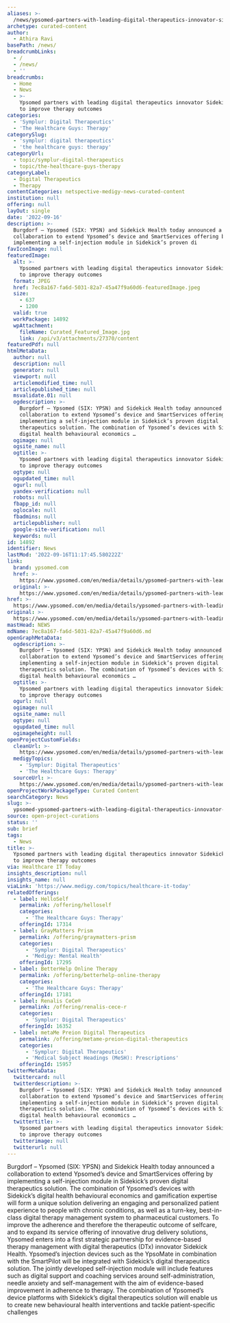 ```yaml
---
aliases: >-
  /news/ypsomed-partners-with-leading-digital-therapeutics-innovator-sidekick-health-to-improve-therapy-outcomes
archetype: curated-content
author:
  - Athira Ravi
basePath: /news/
breadcrumbLinks:
  - /
  - /news/
  - ''
breadcrumbs:
  - Home
  - News
  - >-
    Ypsomed partners with leading digital therapeutics innovator Sidekick Health
    to improve therapy outcomes
categories:
  - 'Symplur: Digital Therapeutics'
  - 'The Healthcare Guys: Therapy'
categorySlug:
  - 'symplur: digital therapeutics'
  - 'the healthcare guys: therapy'
categoryUrl:
  - topic/symplur-digital-therapeutics
  - topic/the-healthcare-guys-therapy
categoryLabel:
  - Digital Therapeutics
  - Therapy
contentCategories: netspective-medigy-news-curated-content
institution: null
offering: null
layOut: single
date: '2022-09-16'
description: >-
  Burgdorf – Ypsomed (SIX: YPSN) and Sidekick Health today announced a
  collaboration to extend Ypsomed’s device and SmartServices offering by
  implementing a self-injection module in Sidekick’s proven di
favIconImage: null
featuredImage:
  alt: >-
    Ypsomed partners with leading digital therapeutics innovator Sidekick Health
    to improve therapy outcomes
  format: JPEG
  href: 7ec8a167-fa6d-5031-82a7-45a47f9a60d6-featuredImage.jpeg
  size:
    - 637
    - 1200
  valid: true
  workPackage: 14892
  wpAttachment:
    fileName: Curated_Featured_Image.jpg
    link: /api/v3/attachments/27370/content
featuredPdf: null
htmlMetaData:
  author: null
  description: null
  generator: null
  viewport: null
  articlemodified_time: null
  articlepublished_time: null
  msvalidate.01: null
  ogdescription: >-
    Burgdorf – Ypsomed (SIX: YPSN) and Sidekick Health today announced a
    collaboration to extend Ypsomed’s device and SmartServices offering by
    implementing a self-injection module in Sidekick’s proven digital
    therapeutics solution. The combination of Ypsomed’s devices with Sidekick’s
    digital health behavioural economics …
  ogimage: null
  ogsite_name: null
  ogtitle: >-
    Ypsomed partners with leading digital therapeutics innovator Sidekick Health
    to improve therapy outcomes
  ogtype: null
  ogupdated_time: null
  ogurl: null
  yandex-verification: null
  robots: null
  fbapp_id: null
  oglocale: null
  fbadmins: null
  articlepublisher: null
  google-site-verification: null
  keywords: null
id: 14892
identifier: News
lastMod: '2022-09-16T11:17:45.580222Z'
link:
  brand: ypsomed.com
  href: >-
    https://www.ypsomed.com/en/media/details/ypsomed-partners-with-leading-digital-therapeutics-innovator-sidekick-health-to-improve-therapy-outcomes.html
  original: >-
    https://www.ypsomed.com/en/media/details/ypsomed-partners-with-leading-digital-therapeutics-innovator-sidekick-health-to-improve-therapy-outcomes.html
href: >-
  https://www.ypsomed.com/en/media/details/ypsomed-partners-with-leading-digital-therapeutics-innovator-sidekick-health-to-improve-therapy-outcomes.html
original: >-
  https://www.ypsomed.com/en/media/details/ypsomed-partners-with-leading-digital-therapeutics-innovator-sidekick-health-to-improve-therapy-outcomes.html
mastHead: NEWS
mdName: 7ec8a167-fa6d-5031-82a7-45a47f9a60d6.md
openGraphMetaData:
  ogdescription: >-
    Burgdorf – Ypsomed (SIX: YPSN) and Sidekick Health today announced a
    collaboration to extend Ypsomed’s device and SmartServices offering by
    implementing a self-injection module in Sidekick’s proven digital
    therapeutics solution. The combination of Ypsomed’s devices with Sidekick’s
    digital health behavioural economics …
  ogtitle: >-
    Ypsomed partners with leading digital therapeutics innovator Sidekick Health
    to improve therapy outcomes
  ogurl: null
  ogimage: null
  ogsite_name: null
  ogtype: null
  ogupdated_time: null
  ogimageheight: null
openProjectCustomFields:
  cleanUrl: >-
    https://www.ypsomed.com/en/media/details/ypsomed-partners-with-leading-digital-therapeutics-innovator-sidekick-health-to-improve-therapy-outcomes.html
  medigyTopics:
    - 'Symplur: Digital Therapeutics'
    - 'The Healthcare Guys: Therapy'
  sourceUrl: >-
    https://www.ypsomed.com/en/media/details/ypsomed-partners-with-leading-digital-therapeutics-innovator-sidekick-health-to-improve-therapy-outcomes.html
openProjectWorkPackageType: Curated Content
searchCategory: News
slug: >-
  ypsomed-ypsomed-partners-with-leading-digital-therapeutics-innovator-sidekick-health-to-improve-therapy-outcomes
source: open-project-curations
status: ''
sub: brief
tags:
  - News
title: >-
  Ypsomed partners with leading digital therapeutics innovator Sidekick Health
  to improve therapy outcomes
via: Healthcare IT Today
insights_description: null
insights_name: null
viaLink: 'https://www.medigy.com/topics/healthcare-it-today'
relatedOfferings:
  - label: HelloSelf
    permalink: /offering/helloself
    categories:
      - 'The Healthcare Guys: Therapy'
    offeringId: 17314
  - label: GrayMatters Prism
    permalink: /offering/graymatters-prism
    categories:
      - 'Symplur: Digital Therapeutics'
      - 'Medigy: Mental Health'
    offeringId: 17295
  - label: BetterHelp Online Therapy
    permalink: /offering/betterhelp-online-therapy
    categories:
      - 'The Healthcare Guys: Therapy'
    offeringId: 17181
  - label: Renalis CeCe®
    permalink: /offering/renalis-cece-r
    categories:
      - 'Symplur: Digital Therapeutics'
    offeringId: 16352
  - label: metaMe Preion Digital Therapeutics
    permalink: /offering/metame-preion-digital-therapeutics
    categories:
      - 'Symplur: Digital Therapeutics'
      - 'Medical Subject Headings (MeSH): Prescriptions'
    offeringId: 15957
twitterMetaData:
  twittercard: null
  twitterdescription: >-
    Burgdorf – Ypsomed (SIX: YPSN) and Sidekick Health today announced a
    collaboration to extend Ypsomed’s device and SmartServices offering by
    implementing a self-injection module in Sidekick’s proven digital
    therapeutics solution. The combination of Ypsomed’s devices with Sidekick’s
    digital health behavioural economics …
  twittertitle: >-
    Ypsomed partners with leading digital therapeutics innovator Sidekick Health
    to improve therapy outcomes
  twitterimage: null
  twitterurl: null
---
```

<p>Burgdorf – Ypsomed (SIX: YPSN) and Sidekick Health today announced a collaboration to extend Ypsomed’s device and SmartServices offering by implementing a self-injection module in Sidekick’s proven digital therapeutics solution.
The combination of Ypsomed’s devices with Sidekick’s digital health behavioural economics and gamification expertise will form a unique solution delivering an engaging and personalized patient experience to people with chronic conditions, as well as a turn-key, best-in-class digital therapy management system to pharmaceutical customers. To improve the adherence and therefore the therapeutic outcome of selfcare, and to expand its service offering of innovative drug delivery solutions, Ypsomed enters into a first strategic partnership for evidence-based therapy management with digital therapeutics (DTx) innovator Sidekick Health.
Ypsomed’s injection devices such as the YpsoMate in combination with the SmartPilot will be integrated with Sidekick’s digital therapeutics solution.
The jointly developed self-injection module will include features such as digital support and coaching services around self-administration, needle anxiety and self-management with the aim of evidence-based improvement in adherence to therapy.
The combination of Ypsomed’s device platforms with Sidekick’s digital therapeutics solution will enable us to create new behavioural health interventions and tackle patient-specific challenges</p>